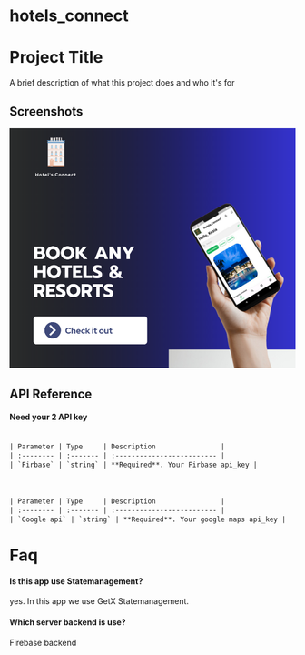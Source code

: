 # hotels_connect


# Project Title

A brief description of what this project does and who it's for


## Screenshots

![App Screenshot](https://github.com/ruhul7983/hotels_connect/blob/master/assets/Colorful%20Modern%20Journal%20Apps%20Facebook%20Post%20(2).png?raw=true)


## API Reference

#### Need your 2 API key


```

| Parameter | Type     | Description                |
| :-------- | :------- | :------------------------- |
| `Firbase` | `string` | **Required**. Your Firbase api_key |



| Parameter | Type     | Description                |
| :-------- | :------- | :------------------------- |
| `Google api` | `string` | **Required**. Your google maps api_key |

```

# Faq

#### Is this app use Statemanagement?

yes. In this app we use GetX Statemanagement.

#### Which server backend is use?

Firebase backend




